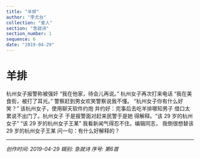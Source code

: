 ```yaml
---
title: "羊排"
author: "李尤台"
collection: "爱人"
section: "急就诗"
section_number: 1
sequence: 6
date: "2019-04-29"
---
```


# 羊排

杭州女子报警称被强奸
“我在他家，待会儿再说。”
杭州女子再次打来电话
“我在美食街，被打了耳光。”
警察赶到男女欢笑警察说我不懂。
“杭州女子你有什么好笑？”
该杭州女子，使用聊天软件约炮
并约好：完事后去吃羊排哪知男子
借口太累说不出门了。杭州女子
于是报警面对赶来民警于是她
得解释。“该 29 岁的杭州女子”
“该 29 岁的杭州女子王某”
我看新闻气得忍不住。编辑同志，
我倒很想替该 29 岁的杭州女子王某
问一句：有什么好解释的？

---
*创作时间: 2019-04-29*
*辑别: 急就诗*
*序号: 第6首*
